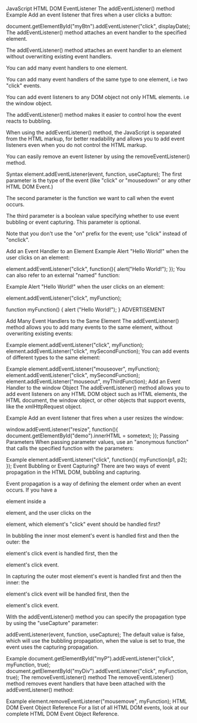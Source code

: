 JavaScript HTML DOM EventListener
The addEventListener() method
Example
Add an event listener that fires when a user clicks a button:

document.getElementById("myBtn").addEventListener("click", displayDate);
The addEventListener() method attaches an event handler to the specified element.

The addEventListener() method attaches an event handler to an element without overwriting existing event handlers.

You can add many event handlers to one element.

You can add many event handlers of the same type to one element, i.e two "click" events.

You can add event listeners to any DOM object not only HTML elements. i.e the window object.

The addEventListener() method makes it easier to control how the event reacts to bubbling.

When using the addEventListener() method, the JavaScript is separated from the HTML markup, for better readability and allows you to add event listeners even when you do not control the HTML markup.

You can easily remove an event listener by using the removeEventListener() method.

Syntax
element.addEventListener(event, function, useCapture);
The first parameter is the type of the event (like "click" or "mousedown" or any other HTML DOM Event.)

The second parameter is the function we want to call when the event occurs.

The third parameter is a boolean value specifying whether to use event bubbling or event capturing. This parameter is optional.

Note that you don't use the "on" prefix for the event; use "click" instead of "onclick".

Add an Event Handler to an Element
Example
Alert "Hello World!" when the user clicks on an element:

element.addEventListener("click", function(){ alert("Hello World!"); });
You can also refer to an external "named" function:

Example
Alert "Hello World!" when the user clicks on an element:

element.addEventListener("click", myFunction);

function myFunction() {
  alert ("Hello World!");
}
ADVERTISEMENT

Add Many Event Handlers to the Same Element
The addEventListener() method allows you to add many events to the same element, without overwriting existing events:

Example
element.addEventListener("click", myFunction);
element.addEventListener("click", mySecondFunction);
You can add events of different types to the same element:

Example
element.addEventListener("mouseover", myFunction);
element.addEventListener("click", mySecondFunction);
element.addEventListener("mouseout", myThirdFunction);
Add an Event Handler to the window Object
The addEventListener() method allows you to add event listeners on any HTML DOM object such as HTML elements, the HTML document, the window object, or other objects that support events, like the xmlHttpRequest object.

Example
Add an event listener that fires when a user resizes the window:

window.addEventListener("resize", function(){
  document.getElementById("demo").innerHTML = sometext;
});
Passing Parameters
When passing parameter values, use an "anonymous function" that calls the specified function with the parameters:

Example
element.addEventListener("click", function(){ myFunction(p1, p2); });
Event Bubbling or Event Capturing?
There are two ways of event propagation in the HTML DOM, bubbling and capturing.

Event propagation is a way of defining the element order when an event occurs. If you have a <p> element inside a <div> element, and the user clicks on the <p> element, which element's "click" event should be handled first?

In bubbling the inner most element's event is handled first and then the outer: the <p> element's click event is handled first, then the <div> element's click event.

In capturing the outer most element's event is handled first and then the inner: the <div> element's click event will be handled first, then the <p> element's click event.

With the addEventListener() method you can specify the propagation type by using the "useCapture" parameter:

addEventListener(event, function, useCapture);
The default value is false, which will use the bubbling propagation, when the value is set to true, the event uses the capturing propagation.

Example
document.getElementById("myP").addEventListener("click", myFunction, true);
document.getElementById("myDiv").addEventListener("click", myFunction, true);
The removeEventListener() method
The removeEventListener() method removes event handlers that have been attached with the addEventListener() method:

Example
element.removeEventListener("mousemove", myFunction);
HTML DOM Event Object Reference
For a list of all HTML DOM events, look at our complete HTML DOM Event Object Reference.

